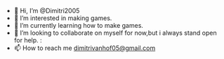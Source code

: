- 👋 Hi, I’m @Dimitri2005
- 👀 I’m interested in making games.
- 🌱 I’m currently learning how to make games.
- 💞️ I’m looking to collaborate on myself for now,but i always stand open for help. :
- 📫 How to reach me dimitrivanhof05@gmail.com

<!---
Dimitri2005/Dimitri2005 is a ✨ special ✨ repository because its `README.md` (this file) appears on your GitHub profile.
You can click the Preview link to take a look at your changes.
--->
